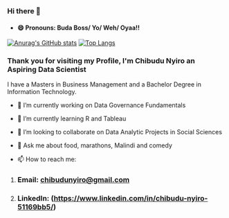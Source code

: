 ### Hi there 👋

- #### 😄 Pronouns: Buda Boss/ Yo/ Weh/ Oyaa!!

[![Anurag's GitHub stats](https://github-readme-stats.vercel.app/api?username=ch1b4d4)](https://github.com/ch1b4d4/github-readme-stats)
[![Top Langs](https://github-readme-stats.vercel.app/api/top-langs/?username=ch1b4d4&layout=compact)](https://github.com/ch1b4d4/github-readme-stats) 


### Thank you for visiting my Profile, I'm Chibudu Nyiro an Aspiring Data Scientist
I have a Masters in Business Management and a Bachelor Degree in Information Technology.

- 🔭 I’m currently working on Data Governance Fundamentals
- 🌱 I’m currently learning R and Tableau
- 👯 I’m looking to collaborate on Data Analytic Projects in Social Sciences
- 💬 Ask me about food, marathons, Malindi and comedy

- 📫 How to reach me: 
1. ### Email: chibudunyiro@gmail.com
2. ### LinkedIn: (https://www.linkedin.com/in/chibudu-nyiro-51169bb5/)



<!--
**ch1b4d4/ch1b4d4** is a ✨ _special_ ✨ repository because its `README.md` (this file) appears on your GitHub profile.

Here are some ideas to get you started:

- 🔭 I’m currently working on ...
- 🌱 I’m currently learning ...
- 👯 I’m looking to collaborate on ...
- 🤔 I’m looking for help with ...
- 💬 Ask me about ...
- 📫 How to reach me: ...
- 😄 Pronouns: ...
- ⚡ Fun fact: ...
-->
